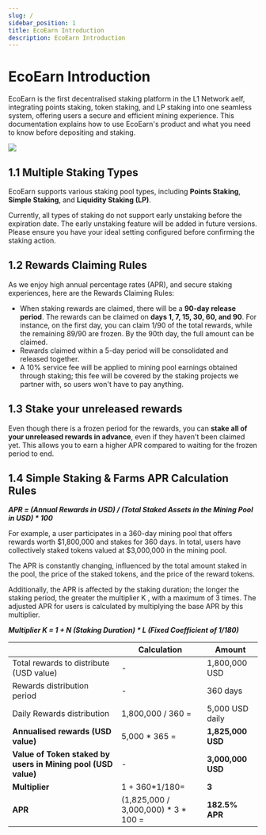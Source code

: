 ```yaml
---
slug: /
sidebar_position: 1
title: EcoEarn Introduction
description: EcoEarn Introduction
---
```


# EcoEarn Introduction

EcoEarn is the first decentralised staking platform in the L1 Network aelf, integrating points staking, token staking, and LP staking into one seamless system, offering users a secure and efficient mining experience. This documentation explains how to use EcoEarn's product and what you need to know before depositing and staking.

![](/img/1.1.1.png)

## 1.1 **Multiple Staking Types**

EcoEarn supports various staking pool types, including **Points Staking**, **Simple Staking**, and **Liquidity Staking (LP)**.

Currently, all types of staking do not support early unstaking before the expiration date. The early unstaking feature will be added in future versions. Please ensure you have your ideal setting configured before confirming the staking action.

## 1.2 **Rewards Claiming Rules**

As we enjoy high annual percentage rates (APR), and secure staking experiences, here are the Rewards Claiming Rules:

- When staking rewards are claimed, there will be a **90-day release period**. The rewards can be claimed on **days 1, 7, 15, 30, 60, and 90**. For instance, on the first day, you can claim 1/90 of the total rewards, while the remaining 89/90 are frozen. By the 90th day, the full amount can be claimed.
- Rewards claimed within a 5-day period will be consolidated and released together.
- A 10% service fee will be applied to mining pool earnings obtained through staking; this fee will be covered by the staking projects we partner with, so users won't have to pay anything.

## 1.3 **Stake your unreleased rewards**

Even though there is a frozen period for the rewards, you can **stake all of your unreleased rewards in advance**, even if they haven't been claimed yet. This allows you to earn a higher APR compared to waiting for the frozen period to end.

## 1.4 **Simple Staking & Farms APR Calculation Rules**

***APR = (Annual Rewards in USD) / (Total Staked Assets in the Mining Pool in USD) * 100***

For example, a user participates in a 360-day mining pool that offers rewards worth $1,800,000 and stakes for 360 days. In total, users have collectively staked tokens valued at $3,000,000 in the mining pool.

The APR is constantly changing, influenced by the total amount staked in the pool, the price of the staked tokens, and the price of the reward tokens.

Additionally, the APR is affected by the staking duration; the longer the staking period, the greater the multiplier  K , with a maximum of 3 times. The adjusted APR for users is calculated by multiplying the base APR by this multiplier.

***Multiplier  K = 1 + N  (Staking Duration) *  L  (Fixed Coefficient of 1/180)***

|   | **Calculation**  | **Amount**  |
|------|------|------|
| Total rewards to distribute (USD value)  | - | 1,800,000 USD |
| Rewards distribution period  | - | 360 days |
| Daily Rewards distribution  | 1,800,000 / 360 =  | 5,000 USD daily |
| **Annualised rewards (USD value)**  | 5,000 * 365 =  | **1,825,000 USD** |
| **Value of Token staked by users in Mining pool (USD value)**  | - | **3,000,000 USD** |
| **Multiplier**  | 1 + 360*1/180= | **3** |
| **APR**  | (1,825,000 / 3,000,000) * 3 * 100 =  | **182.5% APR** |
